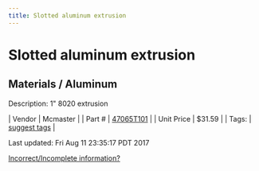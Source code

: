 ```yaml
---
title: Slotted aluminum extrusion
---
```


# Slotted aluminum extrusion
## Materials / Aluminum
Description: 	1" 8020 extrusion 

| Vendor | Mcmaster | 
| Part # | [47065T101](https://www.mcmaster.com/#47065T101) | 
| Unit Price | $31.59 | 
| Tags: | [suggest tags](https://docs.google.com/forms/d/e/1FAIpQLSeWyY8v3RgOty-MyWmh9U0iivNYN_molChYyS-0U-o-kOAv_g/viewform) | 

Last updated: Fri Aug 11 23:35:17 PDT 2017

 [Incorrect/Incomplete information?](https://docs.google.com/forms/d/e/1FAIpQLSeWyY8v3RgOty-MyWmh9U0iivNYN_molChYyS-0U-o-kOAv_g/viewform)